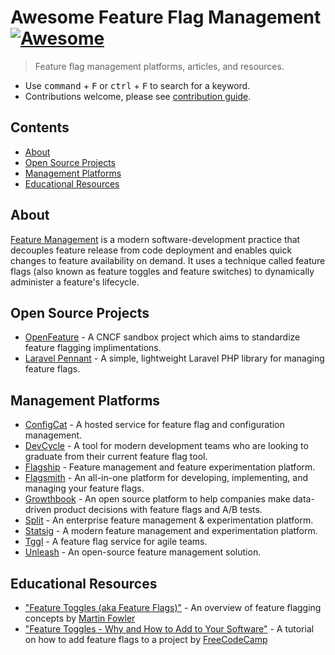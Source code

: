 # Awesome Feature Flag Management [![Awesome](https://awesome.re/badge.svg)](https://awesome.re)
> Feature flag management platforms, articles, and resources.
- Use <kbd>command</kbd> + <kbd>F</kbd> or <kbd>ctrl</kbd> + <kbd>F</kbd> to search for a keyword.
- Contributions welcome, please see [contribution guide](CONTRIBUTING.md).

## Contents
- [About](#about)
- [Open Source Projects](#open-source-projects)
- [Management Platforms](#management-platforms)
- [Educational Resources](#educational-resources)

## About
[Feature Management](https://learn.microsoft.com/en-us/azure/azure-app-configuration/concept-feature-management) is a modern software-development practice that decouples feature release from code deployment and enables quick changes to feature availability on demand. It uses a technique called feature flags (also known as feature toggles and feature switches) to dynamically administer a feature's lifecycle.

## Open Source Projects
- [OpenFeature](https://openfeature.dev/) - A CNCF sandbox project which aims to standardize feature flagging implimentations.
- [Laravel Pennant](https://github.com/laravel/pennant) - A simple, lightweight Laravel PHP library for managing feature flags.

## Management Platforms
- [ConfigCat](https://configcat.com) - A hosted service for feature flag and configuration management. 
- [DevCycle](https://devcycle.com) - A tool for modern development teams who are looking to graduate from their current feature flag tool. 
- [Flagship](https://flagship.io) - Feature management and feature experimentation platform.
- [Flagsmith](https://flagsmith.com) - An all-in-one platform for developing, implementing, and managing your feature flags.
- [Growthbook](https://growthbook.io) - An open source platform to help companies make data-driven product decisions with feature flags and A/B tests.
- [Split](https://www.split.io/) - An enterprise feature management & experimentation platform.
- [Statsig](https://statsig.com/) - A modern feature management and experimentation platform.
- [Tggl](https://tggl.io) - A feature flag service for agile teams.
- [Unleash](https://www.getunleash.io/) - An open-source feature management solution.

## Educational Resources
- ["Feature Toggles (aka Feature Flags)"](https://martinfowler.com/articles/feature-toggles.html) - An overview of feature flagging concepts by [Martin Fowler](https://twitter.com/martinfowler)
- ["Feature Toggles - Why and How to Add to Your Software"](https://youtu.be/-yHZ9uLVSp4) - A tutorial on how to add feature flags to a project by [FreeCodeCamp](https://www.freecodecamp.org/)
